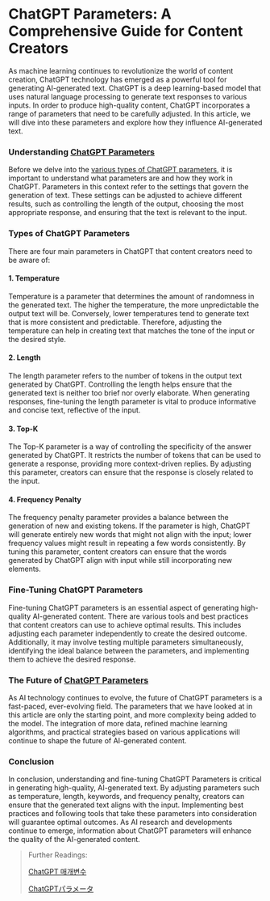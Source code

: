 # ChatGPT Parameters: A Comprehensive Guide for Content Creators

As machine learning continues to revolutionize the world of content creation, ChatGPT technology has emerged as a powerful tool for generating AI-generated text. ChatGPT is a deep learning-based model that uses natural language processing to generate text responses to various inputs. In order to produce high-quality content, ChatGPT incorporates a range of parameters that need to be carefully adjusted. In this article, we will dive into these parameters and explore how they influence AI-generated text.

### Understanding [ChatGPT Parameters](https://online-data-science-adeojo.vercel.app/chatgpt-parameters-a-comprehensive-guide-for-content-creators)

Before we delve into the [various types of ChatGPT parameters](https://docs.kanaries.net/articles/chatgpt-parameters), it is important to understand what parameters are and how they work in ChatGPT. Parameters in this context refer to the settings that govern the generation of text. These settings can be adjusted to achieve different results, such as controlling the length of the output, choosing the most appropriate response, and ensuring that the text is relevant to the input.

### Types of ChatGPT Parameters

There are four main parameters in ChatGPT that content creators need to be aware of:

#### 1. Temperature

Temperature is a parameter that determines the amount of randomness in the generated text. The higher the temperature, the more unpredictable the output text will be. Conversely, lower temperatures tend to generate text that is more consistent and predictable. Therefore, adjusting the temperature can help in creating text that matches the tone of the input or the desired style.

#### 2. Length

The length parameter refers to the number of tokens in the output text generated by ChatGPT. Controlling the length helps ensure that the generated text is neither too brief nor overly elaborate. When generating responses, fine-tuning the length parameter is vital to produce informative and concise text, reflective of the input.

#### 3. Top-K

The Top-K parameter is a way of controlling the specificity of the answer generated by ChatGPT. It restricts the number of tokens that can be used to generate a response, providing more context-driven replies. By adjusting this parameter, creators can ensure that the response is closely related to the input.

#### 4. Frequency Penalty

The frequency penalty parameter provides a balance between the generation of new and existing tokens. If the parameter is high, ChatGPT will generate entirely new words that might not align with the input; lower frequency values might result in repeating a few words consistently. By tuning this parameter, content creators can ensure that the words generated by ChatGPT align with input while still incorporating new elements.

### Fine-Tuning ChatGPT Parameters

Fine-tuning ChatGPT parameters is an essential aspect of generating high-quality AI-generated content. There are various tools and best practices that content creators can use to achieve optimal results. This includes adjusting each parameter independently to create the desired outcome. Additionally, it may involve testing multiple parameters simultaneously, identifying the ideal balance between the parameters, and implementing them to achieve the desired response.

### The Future of [ChatGPT Parameters](https://sites.google.com/view/data-science-notes-jack/chatGPT-parameters)

As AI technology continues to evolve, the future of ChatGPT parameters is a fast-paced, ever-evolving field. The parameters that we have looked at in this article are only the starting point, and more complexity being added to the model. The integration of more data, refined machine learning algorithms, and practical strategies based on various applications will continue to shape the future of AI-generated content.

### Conclusion

In conclusion, understanding and fine-tuning ChatGPT Parameters is critical in generating high-quality, AI-generated text. By adjusting parameters such as temperature, length, keywords, and frequency penalty, creators can ensure that the generated text aligns with the input. Implementing best practices and following tools that take these parameters into consideration will guarantee optimal outcomes. As AI research and developments continue to emerge, information about ChatGPT parameters will enhance the quality of the AI-generated content.

> Further Readings:
>
> [ChatGPT 매개변수](https://docs.kanaries.net/ko/articles/chatgpt-parameters)
>
> [ChatGPTパラメータ](https://docs.kanaries.net/ja/articles/chatgpt-parameters)
